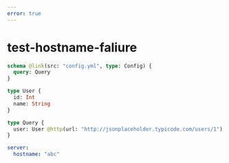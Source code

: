 ```yaml
---
error: true
---
```


# test-hostname-faliure

```graphql @config
schema @link(src: "config.yml", type: Config) {
  query: Query
}

type User {
  id: Int
  name: String
}

type Query {
  user: User @http(url: "http://jsonplaceholder.typicode.com/users/1")
}
```

```yml @file:config.yml
server:
  hostname: "abc"
```

